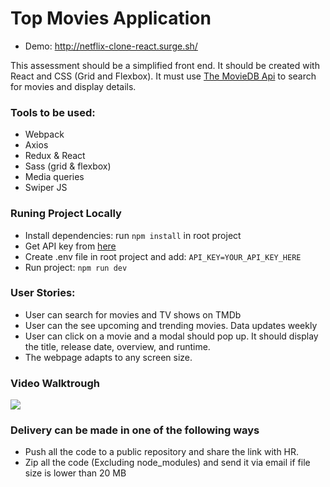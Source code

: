 # Top Movies Application

- Demo: http://netflix-clone-react.surge.sh/

This assessment should be a simplified front end. It should be created with React and CSS (Grid and Flexbox). It must use [The MovieDB Api](https://www.themoviedb.org/documentation/api) to search for movies and display details.

### Tools to be used:
- Webpack 
- Axios
- Redux & React
- Sass (grid & flexbox)
- Media queries
- Swiper JS

### Runing Project Locally
- Install dependencies: run `npm install` in root project
- Get API key from [here](https://www.themoviedb.org/documentation/api)
- Create .env file in root project and add: `API_KEY=YOUR_API_KEY_HERE`
- Run project: `npm run dev`

### User Stories: 

- User can search for movies and TV shows on TMDb
- User can the see upcoming and trending movies. Data updates weekly 
- User can click on a movie and a modal should pop up. It should display the title, release date, overview, and runtime.  
- The webpage adapts to any screen size. 



### Video Walktrough 
![](https://github.com/AndresXI/Netflix-Clone/blob/master/netflix-demo.gif?raw=true)


### Delivery can be made in one of the following ways
- Push all the code to a public repository and share the link with HR.
- Zip all the code (Excluding node_modules) and send it via email if file size is lower than 20 MB